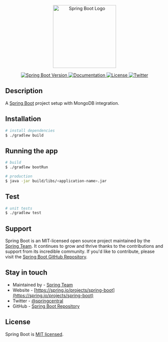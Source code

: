 <p align="center">
  <a href="https://spring.io/projects/spring-boot" target="blank"><img src="https://upload.wikimedia.org/wikipedia/commons/thumb/4/44/Spring_Framework_Logo_2018.svg/1200px-Spring_Framework_Logo_2018.svg.png" width="200" alt="Spring Boot Logo" /></a>
</p>


<p align="center">
  <a href="https://github.com/spring-projects/spring-boot" target="_blank">
    <img src="https://img.shields.io/badge/Spring%20Boot-3.3.5-green.svg" alt="Spring Boot Version"/>
  </a>
  <a href="https://docs.spring.io/spring-boot/docs/current/reference/html/" target="_blank">
    <img src="https://img.shields.io/badge/docs-reference-brightgreen.svg" alt="Documentation"/>
  </a>
  <a href="https://opensource.org/licenses/MIT" target="_blank">
    <img src="https://img.shields.io/badge/license-MIT-blue.svg" alt="License"/>
  </a>
  <a href="https://twitter.com/springcentral" target="_blank">
    <img src="https://img.shields.io/twitter/follow/springcentral.svg?style=social&label=Follow" alt="Twitter"/>
  </a>
</p>

## Description

A [Spring Boot](https://github.com/spring-projects/spring-boot)  project setup with MongoDB integration.

## Installation

```bash
# install dependencies
$ ./gradlew build
```

## Running the app

```bash
# build
$ ./gradlew bootRun

# production
$ java -jar build/libs/<application-name>.jar
```

## Test

```bash
# unit tests
$ ./gradlew test
```

## Support

Spring Boot is an MIT-licensed open source project maintained by the [Spring Team](https://spring.io/team). It continues to grow and thrive thanks to the contributions and support from its incredible community. If you'd like to contribute, please visit the [Spring Boot GitHub Repository](https://github.com/spring-projects/spring-boot).

## Stay in touch

- Maintained by - [Spring Team](https://spring.io/team)
- Website - [https://spring.io/projects/spring-boot](https://spring.io/projects/spring-boot)
- Twitter - [@springcentral](https://twitter.com/springcentral)
- GitHub - [Spring Boot Repository](https://github.com/spring-projects/spring-boot)

## License

Spring Boot is [MIT licensed](https://opensource.org/licenses/MIT).